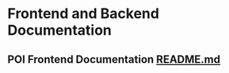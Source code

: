 # Frontend and Backend Documentation

## POI Frontend Documentation [README.md](https://github.com/Johannes-Vitt/Corona-QR-Tracker/tree/master/web/poi_frontend#qrona---app)
